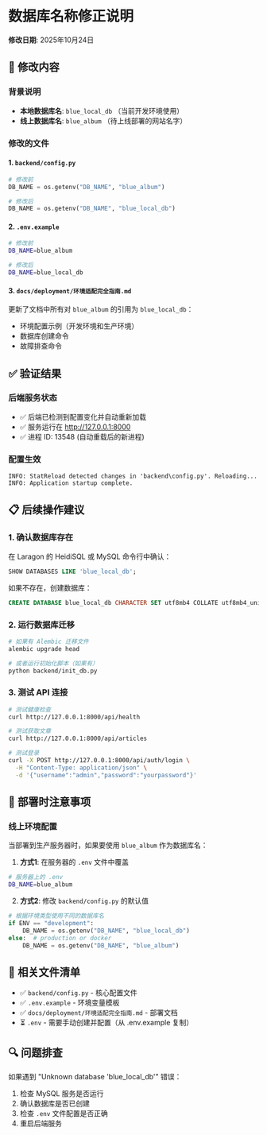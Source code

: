 # 数据库名称修正说明

**修改日期**: 2025年10月24日

## 🔧 修改内容

### 背景说明
- **本地数据库名**: `blue_local_db` （当前开发环境使用）
- **线上数据库名**: `blue_album` （待上线部署的网站名字）

### 修改的文件

#### 1. `backend/config.py`
```python
# 修改前
DB_NAME = os.getenv("DB_NAME", "blue_album")

# 修改后
DB_NAME = os.getenv("DB_NAME", "blue_local_db")
```

#### 2. `.env.example`
```bash
# 修改前
DB_NAME=blue_album

# 修改后
DB_NAME=blue_local_db
```

#### 3. `docs/deployment/环境适配完全指南.md`
更新了文档中所有对 `blue_album` 的引用为 `blue_local_db`：
- 环境配置示例（开发环境和生产环境）
- 数据库创建命令
- 故障排查命令

## ✅ 验证结果

### 后端服务状态
- ✅ 后端已检测到配置变化并自动重新加载
- ✅ 服务运行在 http://127.0.0.1:8000
- ✅ 进程 ID: 13548 (自动重载后的新进程)

### 配置生效
```
INFO: StatReload detected changes in 'backend\config.py'. Reloading...
INFO: Application startup complete.
```

## 📋 后续操作建议

### 1. 确认数据库存在
在 Laragon 的 HeidiSQL 或 MySQL 命令行中确认：
```sql
SHOW DATABASES LIKE 'blue_local_db';
```

如果不存在，创建数据库：
```sql
CREATE DATABASE blue_local_db CHARACTER SET utf8mb4 COLLATE utf8mb4_unicode_ci;
```

### 2. 运行数据库迁移
```bash
# 如果有 Alembic 迁移文件
alembic upgrade head

# 或者运行初始化脚本（如果有）
python backend/init_db.py
```

### 3. 测试 API 连接
```bash
# 测试健康检查
curl http://127.0.0.1:8000/api/health

# 测试获取文章
curl http://127.0.0.1:8000/api/articles

# 测试登录
curl -X POST http://127.0.0.1:8000/api/auth/login \
  -H "Content-Type: application/json" \
  -d '{"username":"admin","password":"yourpassword"}'
```

## 🚀 部署时注意事项

### 线上环境配置
当部署到生产服务器时，如果要使用 `blue_album` 作为数据库名：

1. **方式1**: 在服务器的 `.env` 文件中覆盖
```bash
# 服务器上的 .env
DB_NAME=blue_album
```

2. **方式2**: 修改 `backend/config.py` 的默认值
```python
# 根据环境类型使用不同的数据库名
if ENV == "development":
    DB_NAME = os.getenv("DB_NAME", "blue_local_db")
else:  # production or docker
    DB_NAME = os.getenv("DB_NAME", "blue_album")
```

## 📝 相关文件清单

- ✅ `backend/config.py` - 核心配置文件
- ✅ `.env.example` - 环境变量模板
- ✅ `docs/deployment/环境适配完全指南.md` - 部署文档
- ⏳ `.env` - 需要手动创建并配置（从 .env.example 复制）

## 🔍 问题排查

如果遇到 "Unknown database 'blue_local_db'" 错误：
1. 检查 MySQL 服务是否运行
2. 确认数据库是否已创建
3. 检查 `.env` 文件配置是否正确
4. 重启后端服务
